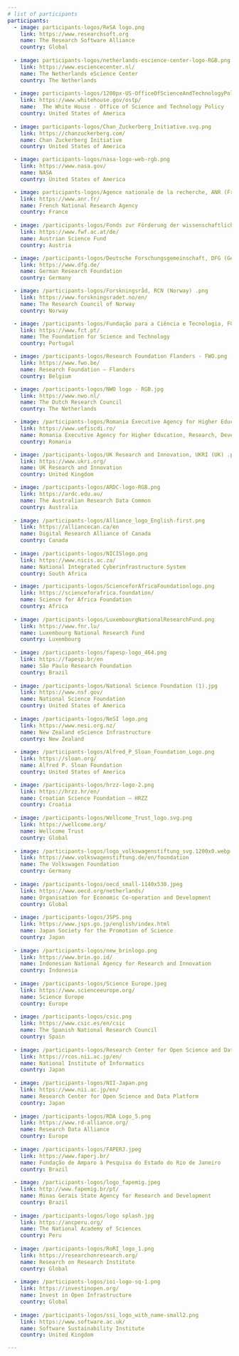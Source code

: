 ```yaml
---
# list of participants
participants:
  - image: participants-logos/ReSA logo.png
    link: https://www.researchsoft.org
    name: The Research Software Alliance
    country: Global
    
  - image: participants-logos/netherlands-escience-center-logo-RGB.png
    link: https://www.esciencecenter.nl/
    name: The Netherlands eScience Center
    country: The Netherlands
    
  - image: participants-logos/1200px-US-OfficeOfScienceAndTechnologyPolicy-Seal.svg.png
    link: https://www.whitehouse.gov/ostp/
    name:  The White House - Office of Science and Technology Policy
    country: United States of America
    
  - image: participants-logos/Chan_Zuckerberg_Initiative.svg.png
    link: https://chanzuckerberg.com/
    name: Chan Zuckerberg Initiative 
    country: United States of America

  - image: participants-logos/nasa-logo-web-rgb.png
    link: https://www.nasa.gov/
    name: NASA
    country: United States of America

  - image: participants-logos/Agence nationale de la recherche, ANR (France).jpeg
    link: https://www.anr.fr/
    name: French National Research Agency
    country: France
    
  - image: /participants-logos/Fonds zur Förderung der wissenschaftlichen Forschung, FWF (Austria) .png
    link: https://www.fwf.ac.at/de/
    name: Austrian Science Fund
    country: Austria

  - image: /participants-logos/Deutsche Forschungsgemeinschaft, DFG (Germany).png
    link: https://www.dfg.de/
    name: German Research Foundation
    country: Germany

  - image: /participants-logos/Forskningsråd, RCN (Norway) .png
    link: https://www.forskningsradet.no/en/
    name: The Research Council of Norway
    country: Norway

  - image: /participants-logos/Fundação para a Ciência e Tecnologia, FCT (Portugal) .jpeg
    link: https://www.fct.pt/
    name: The Foundation for Science and Technology
    country: Portugal

  - image: /participants-logos/Research Foundation Flanders - FWO.png
    link: https://www.fwo.be/
    name: Research Foundation – Flanders
    country: Belgium 

  - image: /participants-logos/NWO logo - RGB.jpg
    link: https://www.nwo.nl/
    name: The Dutch Research Council 
    country: The Netherlands

  - image: /participants-logos/Romania Executive Agency for Higher Education, Research, Development and Innovation Funding of Romania, UEFISCDI (Romania) .png
    link: https://www.uefiscdi.ro/
    name: Romania Executive Agency for Higher Education, Research, Development and Innovation Funding of Romania
    country: Romania

  - image: /participants-logos/UK Research and Innovation, UKRI (UK) .png
    link: https://www.ukri.org/
    name: UK Research and Innovation
    country: United Kingdom

  - image: /participants-logos/ARDC-logo-RGB.png
    link: https://ardc.edu.au/
    name: The Australian Research Data Common
    country: Australia 
    
  - image: /participants-logos/Alliance_logo_English-first.png
    link: https://alliancecan.ca/en
    name: Digital Research Alliance of Canada 
    country: Canada
    
  - image: /participants-logos/NICISlogo.png
    link: https://www.nicis.ac.za/
    name: National Integrated Cyberinfrastructure System
    country: South Africa

  - image: /participants-logos/ScienceforAfricaFoundationlogo.png
    link: https://scienceforafrica.foundation/
    name: Science for Africa Foundation
    country: Africa 
   
  - image: /participants-logos/LuxembourgNationalResearchFund.png
    link: https://www.fnr.lu/
    name: Luxembourg National Research Fund
    country: Luxembourg
   
  - image: /participants-logos/fapesp-logo_464.png
    link: https://fapesp.br/en
    name: São Paulo Research Foundation
    country: Brazil
    
  - image: /participants-logos/National Science Foundation (1).jpg
    link: https://www.nsf.gov/
    name: National Science Foundation
    country: United States of America 
    
  - image: /participants-logos/NeSI logo.png
    link: https://www.nesi.org.nz/
    name: New Zealand eScience Infrastructure
    country: New Zealand
    
  - image: /participants-logos/Alfred_P_Sloan_Foundation_Logo.png
    link: https://sloan.org/
    name: Alfred P. Sloan Foundation
    country: United States of America 

  - image: /participants-logos/hrzz-logo-2.png
    link: https://hrzz.hr/en/
    name: Croatian Science Foundation – HRZZ
    country: Croatia
    
  - image: /participants-logos/Wellcome_Trust_logo.svg.png
    link: https://wellcome.org/
    name: Wellcome Trust
    country: Global
    
  - image: /participants-logos/logo_volkswagenstiftung_svg.1200x0.webp
    link: https://www.volkswagenstiftung.de/en/foundation
    name: The Volkswagen Foundation
    country: Germany
    
  - image: /participants-logos/oecd_small-1140x530.jpeg
    link: https://www.oecd.org/netherlands/
    name: Organisation for Economic Co-operation and Development
    country: Global
    
  - image: /participants-logos/JSPS.png
    link: https://www.jsps.go.jp/english/index.html
    name: Japan Society for the Promotion of Science
    country: Japan
    
  - image: /participants-logos/new_brinlogo.png
    link: https://www.brin.go.id/
    name: Indonesian National Agency for Research and Innovation
    country: Indonesia
    
  - image: /participants-logos/Science Europe.jpeg
    link: https://www.scienceeurope.org/
    name: Science Europe
    country: Europe
    
  - image: /participants-logos/csic.png
    link: https://www.csic.es/en/csic
    name: The Spanish National Research Council
    country: Spain
    
  - image: /participants-logos/Research Center for Open Science and Data Platform - Japan.png
    link: https://rcos.nii.ac.jp/en/
    name: National Institute of Informatics
    country: Japan
    
  - image: /participants-logos/NII-Japan.png
    link: https://www.nii.ac.jp/en/
    name: Research Center for Open Science and Data Platform 
    country: Japan
    
  - image: /participants-logos/RDA Logo_5.png
    link: https://www.rd-alliance.org/
    name: Research Data Alliance
    country: Europe
    
  - image: /participants-logos/FAPERJ.jpeg
    link: https://www.faperj.br/
    name: Fundação de Amparo à Pesquisa do Estado do Rio de Janeiro 
    country: Brazil
    
  - image: /participants-logos/logo_fapemig.jpeg
    link: http://www.fapemig.br/pt/
    name: Minas Gerais State Agency for Research and Development 
    country: Brazil
    
  - image: /participants-logos/logo splash.jpg
    link: https://ancperu.org/
    name: The National Academy of Sciences  
    country: Peru
    
  - image: /participants-logos/RoRI_logo_1.png
    link: https://researchonresearch.org/
    name: Research on Research Institute
    country: Global
    
  - image: /participants-logos/ioi-logo-sq-1.png
    link: https://investinopen.org/
    name: Invest in Open Infrastructure
    country: Global
    
  - image: /participants-logos/ssi_logo_with_name-small2.png
    link: https://www.software.ac.uk/
    name: Software Sustainability Institute
    country: United Kingdom

---
```


